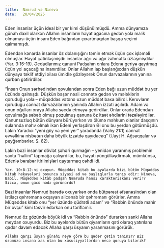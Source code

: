 ```yaml
---
title:  Nəmrud və Nineva
date:   20/04/2025
---
```


Eden insanlar üçün ideal bir yer kimi düşünülmüşdü. Amma dünyamıza günah daxil olarkən Allahın insanların həyat ağacına gedən yola malik olmaması üçün insanı Eden bağından çıxartmaqdan başqa seçimi qalmamışdı.

Edendən kənarda insanlar öz dolanışığını təmin etmək üçün çox işləməli olmuşlar. Həyat çətinləşmişdi: insanlar ağrı və ağır zəhmətlə üzləşmişdilər (Yar. 3:16-19). Əcdadlarımız qanuni Padşahın onlara Edenə geriyə qayıtmaq üçün yol açacağına inanırdılar. Onlar Allahın lap başlanğıcdan düşkün dünyaya təklif etdiyi xilası ümidlə gözləyərək Onun darvazalarının yanına qurban gətirirdilər.

“İnsan Onun sərhədindən qovulandan sonra Eden bağı uzun müddət bu yer üzündə qalmışdı. Düşkün bəşər nəsli cənnətə gedən və mələklərin qoruduğu yola – müqəddəs vətənə uzun müddət baxa bilirdi. Keruvların qoruduğu cənnət darvazalarının yanında Allahın izzəti açılırdı. Adəm və onun oğulları oraya Allaha səcdə etməyə gedirdilər. Onlar orada Edendən qovulmağa səbəb olmuş pozulmuş qanuna öz itaət əhdlərini təzələyirdilər. Qanunsuzluq bütün dünyanı bürüyərkən və ölümə məhkum olanlar daşqının sularında məhv olmalı ikən Edeni yerləşdirən Əl onu bu yerdən götürmüşdü. Lakin Yaradıcı “yeni göy və yeni yer” yaradanda (Vəhy 21:1) cənnət əvvəlkinə nisbətən daha böyük izzətdə qayıdacaq” (Uayt H. Ağsaqqalar və peyğəmbərlər. S. 62).

Lakin bəzi insanlar dövlət şəhəri qurmağın – yenidən yaranmış problemin saxta “həllini” tapmağa çalışırdılar, bu, həyatı yüngülləşdirmək, mümkünsə, Edenlə bərabər itirilmişləri qaytarmaq cəhdi idi.

`Yar. 10:8-12-ni oxuyun. Müqəddəs kitab bu ayələrdə bizi bütün Müqəddəs kitab hekayələri boyunca siyasi ad və başlıqlarla tanış edir: Nineva, Babil. Müqəddəs kitab padşah Nəmruda hansı xarakteriskanı verir? Sizcə, onun gücü nədə görünürdü?`

Bəzi insanlar Nəmrud barədə oxuyarkən onda bütpərəst əfsanəsindən olan istilaçı qəhrəmana oxşayan alicənab bir qəhrəmanı görürlər. Amma Müqəddəs kitab onu “yer üzündə qüdrətli adam” və “Rəbbin önündə mahir bir ovçu” kimi təsvir edərkən onu tərifləmir.

Nəmrud öz gözündə böyük idi və “Rəbbin önündə” durarkən sanki Allaha meydan oxuyurdu. Biz bu ayələrdə bütün qiyamların qəti olaraq yatırılana qədər davam edəcək Allaha qarşı üsyanın yaranmasını görürük.

`Allaha qarşı üsyan günahı nəyə görə bu qədər çətin tanınır? Biz özümüzü insana xas olan bu xüsusiyyətlərdən necə qoruya bilərik?`